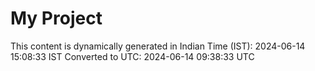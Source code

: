 # My Project

This content is dynamically generated in Indian Time (IST): 2024-06-14 15:08:33 IST
Converted to UTC: 2024-06-14 09:38:33 UTC
